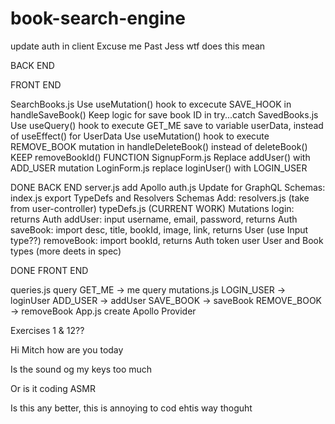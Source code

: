 # book-search-engine

update auth in client
Excuse me Past Jess wtf does this mean

BACK END


FRONT END

SearchBooks.js Use useMutation() hook to excecute SAVE_HOOK in handleSaveBook()
    Keep logic for save book ID in try...catch
SavedBooks.js
    Use useQuery() hook to execute GET_ME save to variable userData, instead of useEffect() for UserData
    Use useMutation() hook to execute REMOVE_BOOK mutation in handleDeleteBook() instead of deleteBook() KEEP removeBookId() FUNCTION
SignupForm.js
    Replace addUser() with ADD_USER mutation
LoginForm.js
    replace loginUser() with LOGIN_USER

DONE BACK END
server.js add Apollo
auth.js Update for GraphQL
Schemas:
    index.js export TypeDefs and Resolvers
Schemas Add:
    resolvers.js (take from user-controller)
    typeDefs.js (CURRENT WORK)
    Mutations
        login: returns Auth
        addUser: input username, email, password, returns Auth
        saveBook: import desc, title, bookId, image, link, returns User (use Input type??)
        removeBook: import bookId, returns 
    Auth
        token
        user
    User and Book types (more deets in spec)


DONE FRONT END

queries.js query GET_ME -> me query
mutations.js
    LOGIN_USER -> loginUser
    ADD_USER -> addUser
    SAVE_BOOK -> saveBook
    REMOVE_BOOK -> removeBook
App.js create Apollo Provider

Exercises 1 & 12??

Hi Mitch how are you today

Is the sound og my keys too much

Or is it coding ASMR

Is this any better, this is annoying to cod ehtis way thoguht
